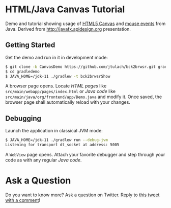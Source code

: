 
# HTML/Java Canvas Tutorial

Demo and tutorial showing usage of [HTML5 Canvas](https://dukescript.com/javadoc/canvas/)
and [mouse events](https://dukescript.com/javadoc/events/) from Java.
Derived from http://javafx.apidesign.org presentation.

## Getting Started

Get the demo and run in it in development mode:

```bash
$ git clone -b CanvasDemo https://github.com/jtulach/bck2brwsr.git gradledemo
$ cd gradledemo
$ JAVA_HOME=/jdk-11 ./gradlew -t bck2brwsrShow
```

A browser page opens. Locate *HTML pages* like 
`src/main/webapp/pages/index.html` or *Java code* like 
`src/main/java/org/frontend/app/Demo.java` and modify it.
Once saved, the browser page shall automatically reload with your changes.

## Debugging

Launch the application in classical JVM mode:

```bash
$ JAVA_HOME=/jdk-11 ./gradlew run --debug-jvm
Listening for transport dt_socket at address: 5005
```
A `WebView` page opens. Attach your favorite debugger
and step through your code as with any regular <em>Java code</em>.

# Ask a Question

Do you want to know more? Ask a question on Twitter.
Reply to [this tweet with a comment](https://twitter.com/JaroslavTulach/status/1449827890300915718)!
